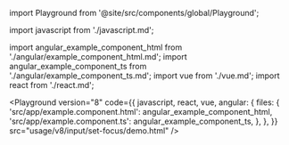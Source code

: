 import Playground from '@site/src/components/global/Playground';

import javascript from './javascript.md';

import angular_example_component_html from './angular/example_component_html.md';
import angular_example_component_ts from './angular/example_component_ts.md';
import vue from './vue.md';
import react from './react.md';

<Playground
  version="8"
  code={{
    javascript,
    react,
    vue,
    angular: {
      files: {
        'src/app/example.component.html': angular_example_component_html,
        'src/app/example.component.ts': angular_example_component_ts,
      },
    },
  }}
  src="usage/v8/input/set-focus/demo.html"
/>
